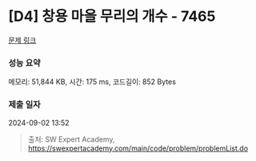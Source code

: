 # [D4] 창용 마을 무리의 개수 - 7465 

[문제 링크](https://swexpertacademy.com/main/code/problem/problemDetail.do?contestProbId=AWngfZVa9XwDFAQU) 

### 성능 요약

메모리: 51,844 KB, 시간: 175 ms, 코드길이: 852 Bytes

### 제출 일자

2024-09-02 13:52



> 출처: SW Expert Academy, https://swexpertacademy.com/main/code/problem/problemList.do